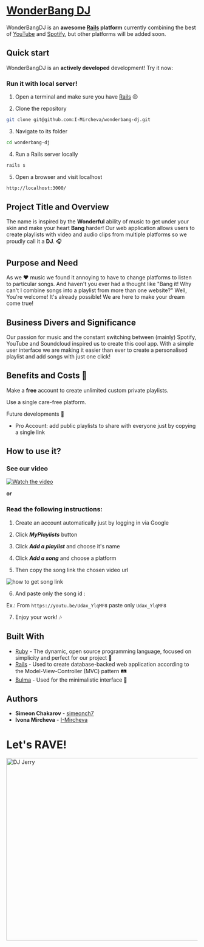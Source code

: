 # [WonderBang DJ](https://wonderbang-dj.herokuapp.com) 

WonderBangDJ is an **awesome [Rails](https://rubyonrails.org) platform** currently combining the best of [YouTube](https://www.youtube.com) and [Spotify](https://open.spotify.com), but other platforms will be added soon.

## Quick start

WonderBangDJ is an **actively developed** development! Try it now:

### Run it with local server! 

1. Open a terminal and make sure you have [Rails](https://youtu.be/OHgXELONyTQ) :wink:  

2. Clone the repository 
```sh
git clone git@github.com:I-Mircheva/wonderbang-dj.git 
```
3. Navigate to its folder 
```sh
cd wonderbang-dj 
```
4. Run a Rails server locally  
```sh
rails s 
```
5. Open a browser and visit localhost 
```sh
http://localhost:3000/ 
```
## Project Title and Overview 
The name is inspired by the **Wonderful** ability of music to get under your skin and make your heart **Bang** harder! 
Our web application allows users to create playlists with video and audio clips from multiple platforms so we proudly call it a **DJ**. :headphones: 

## Purpose and Need 
As we :heart: music we found it annoying to have to change platforms to listen to particular songs. 
And haven't you ever had a thought like "Bang it! Why can't I combine songs into a playlist from more than one website?" 
Well, You're welcome! It's already possible! We are here to make your dream come true!


## Business Divers and Significance 
Our passion for music and the constant switching between (mainly) Spotify, YouTube and Soundcloud inspired us to create this cool app. 
With a simple user interface we are making it easier than ever to create a personalised playlist and add songs with just one click! 

## Benefits and Costs :money_with_wings: 
 
Make a **free** account to create unlimited custom private playlists. 
 
Use a single care-free platform. 
 
Future developments :space_invader: 
* Pro Account: add public playlists to share with everyone just by copying a single link 

## How to use it? 
### See our video 

[![Watch the video](https://scontent-lht6-1.xx.fbcdn.net/v/t1.15752-9/67432493_989572661434329_7206860530328272896_n.png?_nc_cat=110&_nc_oc=AQk7FBkEDdJYu79hkC-HBA0Y_4ADOrnOmO3qmuD6MfVK5YjG04u5lSk4FCkeF1fbgnY&_nc_ht=scontent-lht6-1.xx&oh=1b13da555207c6235338e0531eb78ed2&oe=5DECB118)](https://www.youtube.com/embed/8L1_wTQMnj4) 

 **or**

### Read the following instructions: 

1. Create an account automatically just by logging in via Google 
 
2. Click ***MyPlaylists*** button 
 
3. Click ***Add a playlist*** and choose it's name 
 
4. Click ***Add a song*** and choose a platform 
 
5. Then copy the song link the chosen video url 
 
![how to get song link](https://www.amoyshare.com/asset/article/youtube-song-downloader/image/copy-url.png) 

6. And paste only the song id : 
 
Ex.: From `https://youtu.be/Udax_YlqMF8` paste only `Udax_YlqMF8` 
 
7. Enjoy your work! :notes: 
 

## Built With

* [Ruby](https://www.ruby-lang.org/en/) - The dynamic, open source programming language, focused on simplicity and perfect for our project :gem: 
* [Rails](https://rubyonrails.org/) - Used to create database-backed web application according to the Model-View-Controller (MVC) pattern :railway_track: 
* [Bulma](https://bulma.io/) - Used for the minimalistic interface :art: 

## Authors

* **Simeon Chakarov** - [simeonch7](https://github.com/simeonch7) 
* **Ivona Mircheva** - [I-Mircheva](https://github.com/I-Mircheva) 

# Let's RAVE!

<img src="https://media1.giphy.com/media/1lyQJPjV28Wiu1QeiH/giphy.gif" alt="DJ Jerry" style="max-width:100%;" width="641" height="480"></a>
